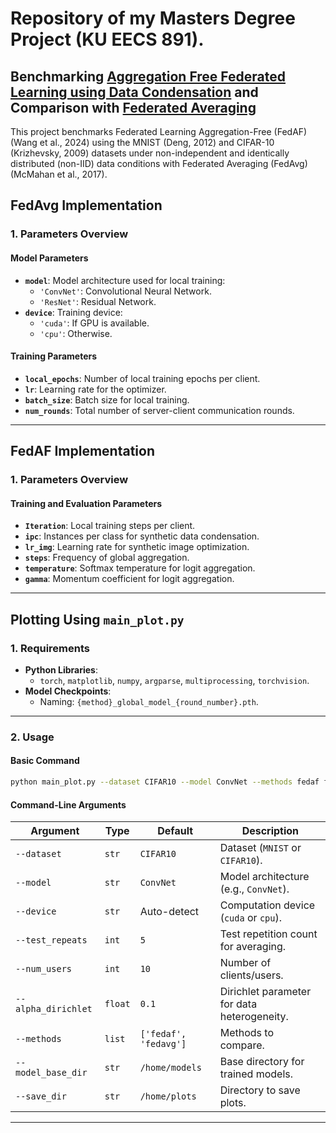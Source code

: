 # Repository of my Masters Degree Project (KU EECS 891).

## ​Benchmarking **[Aggregation Free Federated Learning using Data Condensation](https://doi.org/10.48550/arXiv.2404.18962)** and Comparison with **[Federated Averaging](https://doi.org/10.48550/arXiv.1602.05629)**

  This project benchmarks Federated Learning Aggregation-Free (FedAF) (Wang et al., 2024) using the MNIST (Deng, 2012) and CIFAR-10 (Krizhevsky, 2009) datasets under non-independent and identically distributed (non-IID) data conditions with Federated Averaging (FedAvg) (McMahan et al., 2017).

## **FedAvg Implementation**

### **1. Parameters Overview**

#### **Model Parameters**
- **`model`**: Model architecture used for local training:
  - `'ConvNet'`: Convolutional Neural Network.
  - `'ResNet'`: Residual Network.
- **`device`**: Training device:
  - `'cuda'`: If GPU is available.
  - `'cpu'`: Otherwise.

#### **Training Parameters**
- **`local_epochs`**: Number of local training epochs per client.
- **`lr`**: Learning rate for the optimizer.
- **`batch_size`**: Batch size for local training.
- **`num_rounds`**: Total number of server-client communication rounds.

---

## **FedAF Implementation**

### **1. Parameters Overview**

#### **Training and Evaluation Parameters**
- **`Iteration`**: Local training steps per client.
- **`ipc`**: Instances per class for synthetic data condensation.
- **`lr_img`**: Learning rate for synthetic image optimization.
- **`steps`**: Frequency of global aggregation.
- **`temperature`**: Softmax temperature for logit aggregation.
- **`gamma`**: Momentum coefficient for logit aggregation.

---

## **Plotting Using `main_plot.py`**

### **1. Requirements**
- **Python Libraries**:
  - `torch`, `matplotlib`, `numpy`, `argparse`, `multiprocessing`, `torchvision`.
- **Model Checkpoints**:
  - Naming: `{method}_global_model_{round_number}.pth`.

---

### **2. Usage**

#### **Basic Command**
```bash
python main_plot.py --dataset CIFAR10 --model ConvNet --methods fedaf fedavg
```

#### **Command-Line Arguments**

| **Argument**         | **Type**  | **Default**    | **Description**                                                      |
|-----------------------|-----------|----------------|----------------------------------------------------------------------|
| `--dataset`          | `str`     | `CIFAR10`      | Dataset (`MNIST` or `CIFAR10`).                                      |
| `--model`            | `str`     | `ConvNet`      | Model architecture (e.g., `ConvNet`).                                |
| `--device`           | `str`     | Auto-detect    | Computation device (`cuda` or `cpu`).                                |
| `--test_repeats`     | `int`     | `5`            | Test repetition count for averaging.                                 |
| `--num_users`        | `int`     | `10`           | Number of clients/users.                                             |
| `--alpha_dirichlet`  | `float`   | `0.1`          | Dirichlet parameter for data heterogeneity.                          |
| `--methods`          | `list`    | `['fedaf', 'fedavg']` | Methods to compare.                                              |
| `--model_base_dir`   | `str`     | `/home/models` | Base directory for trained models.                                   |
| `--save_dir`         | `str`     | `/home/plots` | Directory to save plots.                                             |

---
